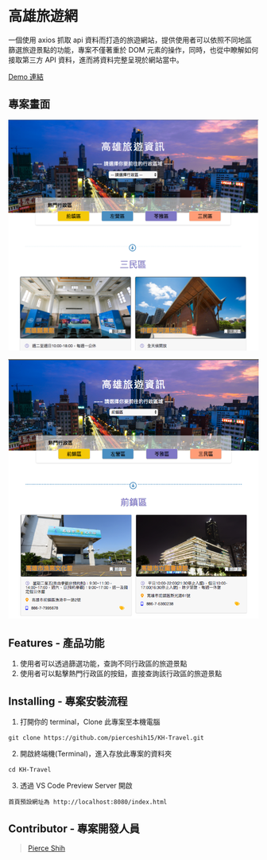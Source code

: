 # 高雄旅遊網

一個使用 axios 抓取 api 資料而打造的旅遊網站，提供使用者可以依照不同地區篩選旅遊景點的功能，專案不僅著重於 DOM 元素的操作，同時，也從中瞭解如何接取第三方 API 資料，進而將資料完整呈現於網站當中。

[Demo 連結](https://pierceshih15.github.io/KH-Travel/)

## 專案畫面

![image](https://github.com/pierceshih15/KH-Travel/blob/master/css/images/homePage.png)

![image](https://github.com/pierceshih15/KH-Travel/blob/master/css/images/demoPage.png)

## Features - 產品功能

1. 使用者可以透過篩選功能，查詢不同行政區的旅遊景點
2. 使用者可以點擊熱門行政區的按鈕，直接查詢該行政區的旅遊景點

## Installing - 專案安裝流程

1. 打開你的 terminal，Clone 此專案至本機電腦

```
git clone https://github.com/pierceshih15/KH-Travel.git
```

2. 開啟終端機(Terminal)，進入存放此專案的資料夾

```
cd KH-Travel
```

3. 透過 VS Code Preview Server 開啟

```
首頁預設網址為 http://localhost:8080/index.html
```

## Contributor - 專案開發人員

> [Pierce Shih](https://github.com/pierceshih15)
